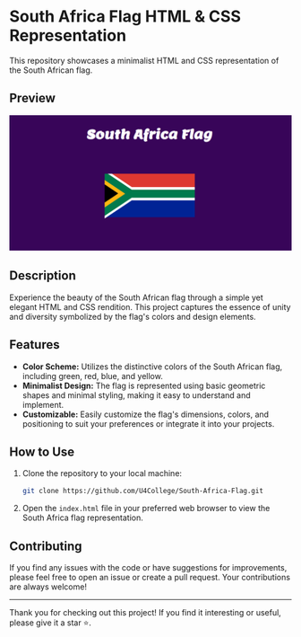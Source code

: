 # South Africa Flag HTML & CSS Representation

This repository showcases a minimalist HTML and CSS representation of the South African flag.

## Preview

![South Africa Flag](https://github.com/U4College/South-Africa-Flag/blob/main/South%20Africa%20Flag.png)

## Description

Experience the beauty of the South African flag through a simple yet elegant HTML and CSS rendition. This project captures the essence of unity and diversity symbolized by the flag's colors and design elements.

## Features

- **Color Scheme:** Utilizes the distinctive colors of the South African flag, including green, red, blue, and yellow.
- **Minimalist Design:** The flag is represented using basic geometric shapes and minimal styling, making it easy to understand and implement.
- **Customizable:** Easily customize the flag's dimensions, colors, and positioning to suit your preferences or integrate it into your projects.

## How to Use

1. Clone the repository to your local machine:

   ```bash
   git clone https://github.com/U4College/South-Africa-Flag.git
   ```

2. Open the `index.html` file in your preferred web browser to view the South Africa flag representation.

## Contributing

If you find any issues with the code or have suggestions for improvements, please feel free to open an issue or create a pull request. Your contributions are always welcome!

---

Thank you for checking out this project! If you find it interesting or useful, please give it a star ⭐.
```
